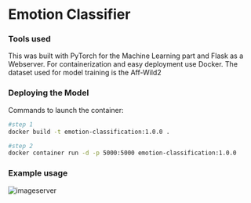 # Emotion Classifier

### Tools used

This was built with PyTorch for the Machine Learning part and Flask as a Webserver. For containerization and easy deployment use Docker. The dataset used for model training is the Aff-Wild2


### Deploying the Model

Commands to launch the container:
```bash
#step 1
docker build -t emotion-classification:1.0.0 .

#step 2
docker container run -d -p 5000:5000 emotion-classification:1.0.0
```

### Example usage

![imageserver](https://github.com/EUPHORIA1005/Emotion-classification-synthetic-data/assets/74987644/9d0f12db-19f1-4078-8470-dce4c93b495e)